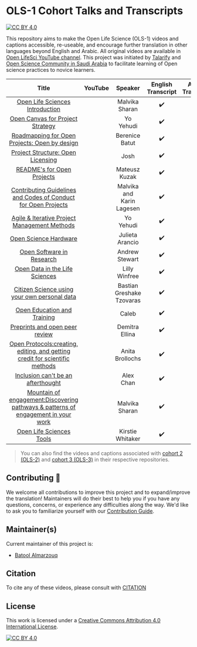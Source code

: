 # OLS-1 Cohort Talks and Transcripts

[![CC BY 4.0][cc-by-shield]][cc-by]

This repository aims to make the Open Life Science (OLS-1) videos and captions accessible, re-useable, and encourage further translation in other languages beyond English and Arabic. All original videos are available in [Open LifeSci YouTube channel](https://www.youtube.com/channel/UCs12-ZgnDJOWIWN3Vo1XHXA). This project was initiated by [Talarify](https://twitter.com/talarify?lang=en) and [Open Science Community in Saudi Arabia](https://twitter.com/OpenSciSaudi) to facilitate learning of Open science practices to novice learners.


|                                         Title                                         	|                                                      YouTube                                                     	|          Speaker          	| English Transcript 	|  Arabic Transcript 	|
|:-------------------------------------------------------------------------------------:	|:----------------------------------------------------------------------------------------------------------------:	|:-------------------------:	|:------------------:	|:------------------:	|
|                          [Open Life Sciences Introduction]()                          	| [<img src ='https://www.online-tech-tips.com/wp-content/uploads/2019/07/youtube-1.png'  width=35 height=15 />]() 	|       Malvika Sharan      	| :heavy_check_mark: 	| :heavy_check_mark: 	|
|                          [Open Canvas for Project Strategy]()                         	| [<img src ='https://www.online-tech-tips.com/wp-content/uploads/2019/07/youtube-1.png'  width=35 height=15 />]() 	|         Yo Yehudi         	| :heavy_check_mark: 	|                    	|
|                   [Roadmapping for Open Projects: Open by design]()                   	| [<img src ='https://www.online-tech-tips.com/wp-content/uploads/2019/07/youtube-1.png'  width=35 height=15 />]() 	|       Berenice Batut      	| :heavy_check_mark: 	|                    	|
|                         [Project Structure: Open Licensing]()                         	| [<img src ='https://www.online-tech-tips.com/wp-content/uploads/2019/07/youtube-1.png'  width=35 height=15 />]() 	|            Josh           	| :heavy_check_mark: 	|                    	|
|                             [README's for Open Projects]()                            	| [<img src ='https://www.online-tech-tips.com/wp-content/uploads/2019/07/youtube-1.png'  width=35 height=15 />]() 	|       Mateusz Kuzak       	| :heavy_check_mark: 	|                    	|
|           [Contributing Guidelines and Codes of Conduct for Open Projects]()          	| [<img src ='https://www.online-tech-tips.com/wp-content/uploads/2019/07/youtube-1.png'  width=35 height=15 />]() 	| Malvika and Karin Lagesen 	| :heavy_check_mark: 	|                    	|
|                    [Agile & Iterative Project Management Methods]()                   	| [<img src ='https://www.online-tech-tips.com/wp-content/uploads/2019/07/youtube-1.png'  width=35 height=15 />]() 	|         Yo Yehudi         	| :heavy_check_mark: 	|                    	|
|                               [Open Science Hardware]()                               	| [<img src ='https://www.online-tech-tips.com/wp-content/uploads/2019/07/youtube-1.png'  width=35 height=15 />]() 	|      Julieta Arancio      	| :heavy_check_mark: 	|                    	|
|                             [Open Software in Research]()                             	| [<img src ='https://www.online-tech-tips.com/wp-content/uploads/2019/07/youtube-1.png'  width=35 height=15 />]() 	|       Andrew Stewart      	| :heavy_check_mark: 	|                    	|
|                           [Open Data in the Life Sciences]()                          	| [<img src ='https://www.online-tech-tips.com/wp-content/uploads/2019/07/youtube-1.png'  width=35 height=15 />]() 	|       Lilly Winfree       	| :heavy_check_mark: 	|                    	|
|                    [Citizen Science using your own personal data]()                   	| [<img src ='https://www.online-tech-tips.com/wp-content/uploads/2019/07/youtube-1.png'  width=35 height=15 />]() 	| Bastian Greshake Tzovaras 	| :heavy_check_mark: 	|                    	|
|                            [Open Education and Training]()                            	| [<img src ='https://www.online-tech-tips.com/wp-content/uploads/2019/07/youtube-1.png'  width=35 height=15 />]() 	|           Caleb           	| :heavy_check_mark: 	|                    	|
|                           [Preprints and open peer review]()                          	| [<img src ='https://www.online-tech-tips.com/wp-content/uploads/2019/07/youtube-1.png'  width=35 height=15 />]() 	|       Demitra Ellina      	| :heavy_check_mark: 	|                    	|
|    [Open Protocols:creating, editing, and getting credit for scientific methods]()    	| [<img src ='https://www.online-tech-tips.com/wp-content/uploads/2019/07/youtube-1.png'  width=35 height=15 />]() 	|      Anita Brollochs      	| :heavy_check_mark: 	|                    	|
|                         [Inclusion can't be an afterthought]()                        	| [<img src ='https://www.online-tech-tips.com/wp-content/uploads/2019/07/youtube-1.png'  width=35 height=15 />]() 	|         Alex Chan         	| :heavy_check_mark: 	|                    	|
| [Mountain of engagement:Discovering pathways & patterns of engagement in your work]() 	| [<img src ='https://www.online-tech-tips.com/wp-content/uploads/2019/07/youtube-1.png'  width=35 height=15 />]() 	|       Malvika Sharan      	| :heavy_check_mark: 	|                    	|
|                              [Open Life Sciences Tools]()                             	| [<img src ='https://www.online-tech-tips.com/wp-content/uploads/2019/07/youtube-1.png'  width=35 height=15 />]() 	|      Kirstie Whitaker     	| :heavy_check_mark: 	|                    	|

> You can also find the videos and captions associated with [cohort 2 (OLS-2)](https://github.com/open-life-science/ols2-cohort-talks-and-transcripts) and [cohort 3 (OLS-3)](https://github.com/open-life-science/ols3-cohort-talks-and-transcripts) in their respective repositories.

## Contributing :gift_heart:

We welcome all contributions to improve this project and to expand/improve the translation! Maintainers will do their best to help you if you have any
questions, concerns, or experience any difficulties along the way. We'd like to ask you to familiarize yourself with our [Contribution Guide](CONTRIBUTING.md).

## Maintainer(s)

Current maintainer of this project is:

* [Batool Almarzouq](https://github.com/BatoolMM)

## Citation

To cite any of these videos, please consult with [CITATION](CITATION)

## License

This work is licensed under a
[Creative Commons Attribution 4.0 International License][cc-by].

[![CC BY 4.0][cc-by-image]][cc-by]

[cc-by]: http://creativecommons.org/licenses/by/4.0/
[cc-by-image]: https://i.creativecommons.org/l/by/4.0/88x31.png
[cc-by-shield]: https://img.shields.io/badge/License-CC%20BY%204.0-lightgrey.svg
